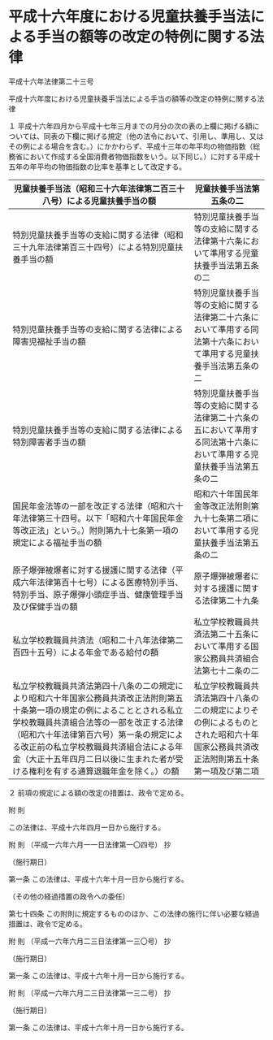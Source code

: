 # 平成十六年度における児童扶養手当法による手当の額等の改定の特例に関する法律

平成十六年法律第二十三号

平成十六年度における児童扶養手当法による手当の額等の改定の特例に関する法律

１ 平成十六年四月から平成十七年三月までの月分の次の表の上欄に掲げる額については、同表の下欄に掲げる規定（他の法令において、引用し、準用し、又はその例による場合を含む。）にかかわらず、平成十三年の年平均の物価指数（総務省において作成する全国消費者物価指数をいう。以下同じ。）に対する平成十五年の年平均の物価指数の比率を基準として改定する。

児童扶養手当法（昭和三十六年法律第二百三十八号）による児童扶養手当の額 | 児童扶養手当法第五条の二  
---|---  
特別児童扶養手当等の支給に関する法律（昭和三十九年法律第百三十四号）による特別児童扶養手当の額 | 特別児童扶養手当等の支給に関する法律第十六条において準用する児童扶養手当法第五条の二  
特別児童扶養手当等の支給に関する法律による障害児福祉手当の額 | 特別児童扶養手当等の支給に関する法律第二十六条において準用する同法第十六条において準用する児童扶養手当法第五条の二  
特別児童扶養手当等の支給に関する法律による特別障害者手当の額 | 特別児童扶養手当等の支給に関する法律第二十六条の五において準用する同法第十六条において準用する児童扶養手当法第五条の二  
国民年金法等の一部を改正する法律（昭和六十年法律第三十四号。以下「昭和六十年国民年金等改正法」という。）附則第九十七条第一項の規定による福祉手当の額 | 昭和六十年国民年金等改正法附則第九十七条第二項において準用する児童扶養手当法第五条の二  
原子爆弾被爆者に対する援護に関する法律（平成六年法律第百十七号）による医療特別手当、特別手当、原子爆弾小頭症手当、健康管理手当及び保健手当の額 | 原子爆弾被爆者に対する援護に関する法律第二十九条  
私立学校教職員共済法（昭和二十八年法律第二百四十五号）による年金である給付の額 | 私立学校教職員共済法第二十五条において準用する国家公務員共済組合法第七十二条の二  
私立学校教職員共済法第四十八条の二の規定により昭和六十年国家公務員共済改正法附則第五十条第一項の規定の例によることとされる私立学校教職員共済組合法等の一部を改正する法律（昭和六十年法律第百六号）第一条の規定による改正前の私立学校教職員共済組合法による年金（大正十五年四月二日以後に生まれた者が受ける権利を有する通算退職年金を除く。）の額 | 私立学校教職員共済法第四十八条の二の規定によりその例によるものとされた昭和六十年国家公務員共済改正法附則第五十条第一項及び第二項  
  
２ 前項の規定による額の改定の措置は、政令で定める。

附 則

この法律は、平成十六年四月一日から施行する。

附 則 （平成一六年六月一一日法律第一〇四号） 抄

（施行期日）

第一条 この法律は、平成十六年十月一日から施行する。

（その他の経過措置の政令への委任）

第七十四条 この附則に規定するもののほか、この法律の施行に伴い必要な経過措置は、政令で定める。

附 則 （平成一六年六月二三日法律第一三〇号） 抄

（施行期日）

第一条 この法律は、平成十六年十月一日から施行する。

附 則 （平成一六年六月二三日法律第一三二号） 抄

（施行期日）

第一条 この法律は、平成十六年十月一日から施行する。
